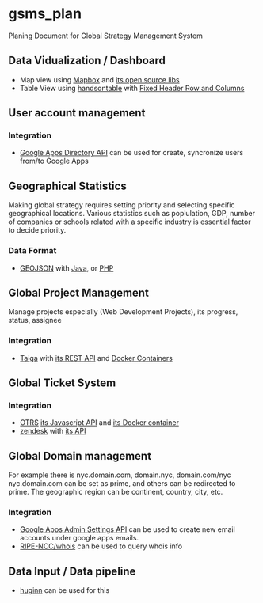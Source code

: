 # gsms_plan
Planing Document for Global Strategy Management System

## Data Vidualization / Dashboard
* Map view using [Mapbox](https://www.mapbox.com/) and [its open source libs](https://github.com/mapbox)
* Table View using [handsontable](https://github.com/handsontable/handsontable) with [Fixed Header Row and Columns](http://docs.handsontable.com/0.15.1/demo-fixed-rows-and-columns.html)

## User account management
### Integration
* [Google Apps Directory API](https://developers.google.com/admin-sdk/directory/) can be used for create, syncronize users from/to Google Apps

## Geographical Statistics
Making global strategy requires setting priority and selecting specific geographical locations. Various statistics such as poplulation, GDP, number of companies or schools related with a specific industry is essential factor to decide priority.
### Data Format
* [GEOJSON](http://geojson.org/geojson-spec.html) with [Java](https://github.com/geotools/geotools/tree/master/modules/unsupported/geojson/src/main/java/org/geotools/geojson), or [PHP](https://github.com/jmikola/geojson)

## Global Project Management
Manage projects especially (Web Development Projects), its progress, status, assignee
### Integration
* [Taiga](https://taiga.io/) with [its REST API](https://taigaio.github.io/taiga-doc/dist/api.html) and [Docker Containers](https://github.com/benhutchins/docker-taiga-example)

## Global Ticket System
### Integration
* [OTRS](https://github.com/OTRS/otrs) [its Javascript API](https://otrs.github.io/doc/api/otrs/6.0/JavaScript/index.html) and [its Docker container](https://github.com/juanluisbaptiste/docker-otrs)
* [zendesk](https://www.zendesk.com/) with [its API](https://developer.zendesk.com/rest_api/docs/core/introduction)

## Global Domain management
For example there is nyc.domain.com, domain.nyc, domain.com/nyc nyc.domain.com can be set as prime, and others can be redirected to prime.
The geographic region can be continent, country, city, etc.

### Integration 
* [Google Apps Admin Settings API](https://developers.google.com/admin-sdk/admin-settings/#audience) can be used to create new email accounts under google apps emails.
* [RIPE-NCC/whois](https://github.com/RIPE-NCC/whois) can be used to query whois info

## Data Input / Data pipeline
* [huginn](https://github.com/cantino/huginn) can be used for this
